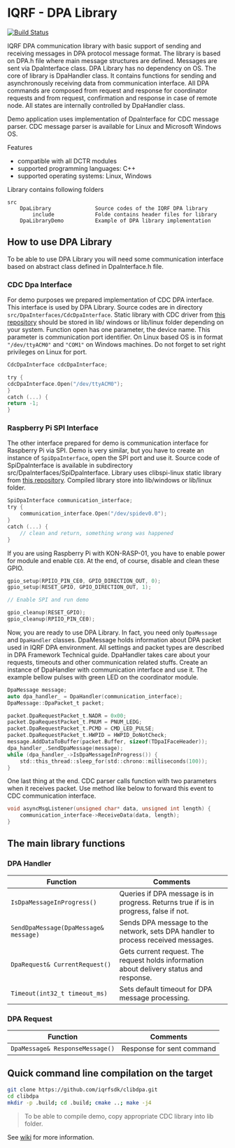 # IQRF - DPA Library

[![Build Status](https://travis-ci.org/iqrfsdk/clibdpa.svg?branch=develop)](https://travis-ci.org/iqrfsdk/clibdpa)

IQRF DPA communication library with basic support of sending and receiving messages in DPA protocol message format. The library is based on DPA.h file where main message structures are defined. Messages are sent via DpaInterface class. DPA Library has no dependency on OS.
The core of library is DpaHandler class. It contains functions for sending and asynchronously receiving data from communication interface. All DPA commands are composed from request and response for coordinator requests and from request, confirmation and response in case of remote node. All states are internally controlled by DpaHandler class.

Demo application uses implementation of DpaInterface for CDC message parser. CDC message parser is available for Linux and Microsoft Windows OS.

Features
*   compatible with all DCTR modules
*   supported programming languages: C++
*   supported operating systems: Linux, Windows


Library contains following folders
```
src 						
	DpaLibrary				Source codes of the IQRF DPA library
		include				Folde contains header files for library
	DpaLibraryDemo 			Example of DPA library implementation
```

## How to use DPA Library
To be able to use DPA Library you will need some communication interface based on abstract class defined in DpaInterface.h file.

### CDC Dpa Interface
For demo purposes we prepared implementation of CDC DPA interface. This interface is used by DPA Library. Source codes are in directory `src/DpaInterfaces/CdcDpaInterface`. Static library with CDC driver from [this repository](https://github.com/iqrfsdk/clibcdc-linux) should be stored in lib/ windows or lib/linux folder depending on your system. Function open has one parameter, the device name. This parameter is communication port identifier. On Linux based OS is in format `"/dev/ttyACM0"` and `"COM1"` on Windows machines.  Do not forget to set right privileges on Linux for port.
```c
CdcDpaInterface cdcDpaInterface;

try {
cdcDpaInterface.Open("/dev/ttyACM0");
}
catch (...) {
return -1;
}
```

### Raspberry Pi SPI Interface
The other interface prepared for demo is communication interface for Raspberry Pi via SPI. Demo is very similar, but you have to create an instance of `SpiDpaInterface`, open the SPI port and use it. Source code of SpiDpaInterface is available in subdirectory src/DpaInterfaces/SpiDpaInterface. Library uses clibspi-linux static library from [this repository](https://github.com/iqrfsdk/clibspi-linux). Compiled library store into lib/windows or lib/linux folder.

```c
SpiDpaInterface communication_interface;
try {
	communication_interface.Open("/dev/spidev0.0");
}
catch (...) {
	// clean and return, something wrong was happened
}
```

If you are using Raspberry Pi with KON-RASP-01, you have to enable power for module and enable `CE0`. At the end, of course, disable and clean these GPIO.
```c
gpio_setup(RPIIO_PIN_CE0, GPIO_DIRECTION_OUT, 0);
gpio_setup(RESET_GPIO, GPIO_DIRECTION_OUT, 1);

// Enable SPI and run demo

gpio_cleanup(RESET_GPIO);
gpio_cleanup(RPIIO_PIN_CE0);

```

Now, you are ready to use DPA Library. In fact, you need only `DpaMessage` and `DpaHandler` classes. DpaMessage holds information about DPA packet used in IQRF DPA environment. All settings and packet types are described in DPA Framework Technical guide.  DpaHandler takes care about your requests, timeouts and other communication related stuffs.
Create an instance of DpaHandler with communication interface and use it. The example bellow pulses with green LED on the coordinator module.
```c
DpaMessage message;
auto dpa_handler_ = DpaHandler(communication_interface);
DpaMessage::DpaPacket_t packet;

packet.DpaRequestPacket_t.NADR = 0x00;
packet.DpaRequestPacket_t.PNUM = PNUM_LEDG;
packet.DpaRequestPacket_t.PCMD = CMD_LED_PULSE;
packet.DpaRequestPacket_t.HWPID = HWPID_DoNotCheck;
message.AddDataToBuffer(packet.Buffer, sizeof(TDpaIFaceHeader));
dpa_handler_.SendDpaMessage(message);
while (dpa_handler_->IsDpaMessageInProgress()) {
	std::this_thread::sleep_for(std::chrono::milliseconds(100));
}
```
One last thing at the end. CDC parser calls function with two parameters when it receives  packet. Use method like below to forward this event to CDC communication interface.
```c
void asyncMsgListener(unsigned char* data, unsigned int length) {
	communication_interface->ReceiveData(data, length);
}
```
## The main library functions
### DPA Handler
|Function|Comments|
|---|---|
|`IsDpaMessageInProgress()`|Queries if DPA message is in progress. Returns true if is in progress, false if not.|
|`SendDpaMessage(DpaMessage& message)`|Sends DPA message to the network, sets DPA handler to process received messages.|
|`DpaRequest& CurrentRequest()`|Gets current request. The request holds information about delivery status and response.|
|`Timeout(int32_t timeout_ms)`|Sets default timeout for DPA message processing.|

### DPA Request
|Function|Comments|
|---|---|
|`DpaMessage& ResponseMessage()`|Response for sent command|.

## Quick command line compilation on the target
```bash
git clone https://github.com/iqrfsdk/clibdpa.git
cd clibdpa
mkdir -p .build; cd .build; cmake ..; make -j4
```
>To be able to compile demo, copy appropriate CDC library into lib folder.


See [wiki](https://github.com/MICRORISC/iqrfsdk/wiki) for more information.
